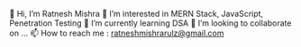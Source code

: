 👋 Hi, I’m Ratnesh Mishra
👀 I’m interested in MERN Stack, JavaScript, Penetration Testing
🌱 I’m currently learning DSA
💞️ I’m looking to collaborate on ...
📫 How to reach me : ratneshmishrarulz@gmail.com

<!---
Ratnesh2003/Ratnesh2003 is a ✨ special ✨ repository because its `README.md` (this file) appears on your GitHub profile.
You can click the Preview link to take a look at your changes.
--->
